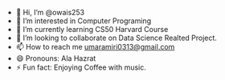 - 👋 Hi, I’m @owais253
- 👀 I’m interested in Computer Programing
- 🌱 I’m currently learning CS50 Harvard Course 
- 💞️ I’m looking to collaborate on Data Science Realted Project.
- 📫 How to reach me umaramiri0313@gmail.com
- 😄 Pronouns: Ala Hazrat
- ⚡ Fun fact: Enjoying Coffee with music.

<!---
owais253/owais253 is a ✨ special ✨ repository because its `README.md` (this file) appears on your GitHub profile.
You can click the Preview link to take a look at your changes.
--->
